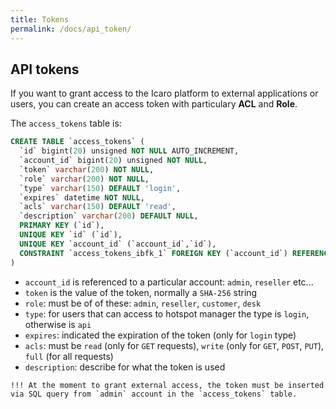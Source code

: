 ```yaml
---
title: Tokens
permalink: /docs/api_token/
---
```


## API tokens
If you want to grant access to the Icaro platform to external applications or users, you can create an access token with particulary **ACL** and **Role**.

The `access_tokens` table is:
```sql
CREATE TABLE `access_tokens` (
  `id` bigint(20) unsigned NOT NULL AUTO_INCREMENT,
  `account_id` bigint(20) unsigned NOT NULL,
  `token` varchar(200) NOT NULL,
  `role` varchar(200) NOT NULL,
  `type` varchar(150) DEFAULT 'login',
  `expires` datetime NOT NULL,
  `acls` varchar(150) DEFAULT 'read',
  `description` varchar(200) DEFAULT NULL,
  PRIMARY KEY (`id`),
  UNIQUE KEY `id` (`id`),
  UNIQUE KEY `account_id` (`account_id`,`id`),
  CONSTRAINT `access_tokens_ibfk_1` FOREIGN KEY (`account_id`) REFERENCES `accounts` (`id`) ON DELETE CASCADE ON UPDATE NO ACTION
)
```

- `account_id` is referenced to a particular account: `admin`, `reseller` etc...
- `token` is the value of the token, normally a `SHA-256` string
- `role`: must be of of these: `admin`, `reseller`, `customer`, `desk`
- `type`: for users that can access to hotspot manager the type is `login`, otherwise is `api`
- `expires`: indicated the expiration of the token (only for `login` type)
- `acls`: must be `read` (only for `GET` requests), `write` (only for `GET`, `POST`, `PUT`), `full` (for all requests)
- `description`: describe for what the token is used

```
!!! At the moment to grant external access, the token must be inserted via SQL query from `admin` account in the `access_tokens` table.
```